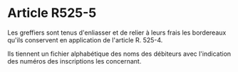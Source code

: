 # Article R525-5

Les greffiers sont tenus d'enliasser et de relier à leurs frais les bordereaux qu'ils conservent en application de l'article R. 525-4.

Ils tiennent un fichier alphabétique des noms des débiteurs avec l'indication des numéros des inscriptions les concernant.
